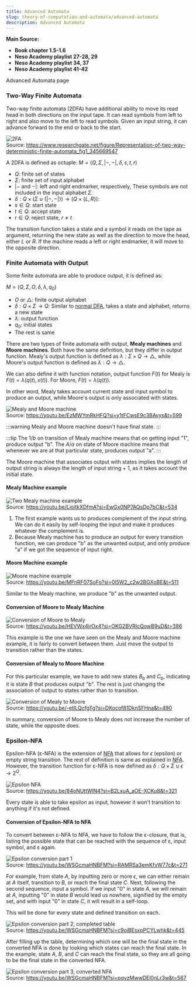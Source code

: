 ```yaml
---
title: Advanced Automata
slug: theory-of-computation-and-automata/advanced-automata
description: Advanced Automata
---
```


**Main Source:**

- **Book chapter 1.5-1.6**
- **Neso Academy playlist 27-28, 29**
- **Neso Academy playlist 34, 37**
- **Neso Academy playlist 41-42**

Advanced Automata page

### Two-Way Finite Automata

Two-way finite automata (2DFA) have additional ability to move its read head in both directions on the input tape. It can read symbols from left to right and also move to the left to read symbols. Given an input string, it can advance forward to the end or back to the start.

![2FA](./2fa.png)  
Source: https://www.researchgate.net/figure/Representation-of-two-way-deterministic-finite-automata_fig1_345669547

A 2DFA is defined as octuple: $M = (Q, \Sigma, |-, -|, \delta, s, t, r)$

- $Q$: finite set of states
- $\Sigma$: finite set of input alphabet
- $|-$ and $-|$: left and right endmarker, respectively, These symbols are not included in the input alphabet $\Sigma$.
- $\delta: Q \times (\Sigma \cup \{|-, -|\}) \rightarrow (Q \times \{L, R\})$:
- $s \in Q$: start state
- $t \in Q$: accept state
- $r \in Q$: reject state, $r \ne t$

The transition function takes a state and a symbol it reads on the tape as argument, returning the new state as well as the direction to move the head, either $L$ or $R$. If the machine reads a left or right endmarker, it will move to the opposite direction.

### Finite Automata with Output

Some finite automata are able to produce output, it is defined as:

$M = (Q, \Sigma, O, \delta, \lambda, q_0)$

- $O$ or $\triangle$: finite output alphabet
- $\delta: Q \times \Sigma \rightarrow Q$: Similar to [normal DFA](/cs-notes/theory-of-computation-and-automata/finite-automata#dfa), takes a state and alphabet, returns a new state
- $\lambda$: output function
- $q_0$: initial states
- The rest is same

There are two types of finite automata with output, **Mealy machines** and **Moore machines**. Both have the same definition, but they differ in output function. Mealy's output function is defined as $\lambda: \Sigma \times Q \rightarrow \triangle$, while Moore's output function is defined as $\lambda: Q \rightarrow \triangle$.

We can also define it with function notation, output function $F(t)$ for Mealy is $F(t) = \lambda(q(t), x(t))$. For Moore, $F(t) = \lambda(q(t))$.

In other word, Mealy takes account current state and input symbol to produce an output, while Moore's output is only associated with states.

![Mealy and Moore machine](./mealy-moore-machine.png)  
Source: https://youtu.be/EzMWYmRkHFQ?si=y1tFCwsE9c3BAyys&t=599

:::warning
Mealy and Moore machine doesn't have final state.
:::

:::tip
The $1/b$ on transition of Mealy machine means that on getting input "1", produce output "b". The $A/a$ on state of Moore machine means that whenever we are at that particular state, produces output "a".
:::

The Moore machine that associates output with states implies the length of output string is always the length of input string + 1, as it takes account the initial state.

#### Mealy Machine example

![Two Mealy machine example](./mealy-machine-example.png)  
Source: https://youtu.be/LioitkXDfmA?si=EwGx0NP7AQsDp7bC&t=534

1. The first example wants us to produces complement of the input string. We can do it easily by self-looping the input and make it produces whatever the complement is.
2. Because Mealy machine has to produce an output for every transition function, we can produce "b" as the unwanted output, and only produce "a" if we got the sequence of input right.

#### Moore Machine example

![Moore machine example](./moore-machine-example.png)  
Source: https://youtu.be/MFnRF07SoFo?si=0l5W2_c2w2BGXoBE&t=511

Similar to the Mealy machine, we produce "b" as the unwanted output.

#### Conversion of Moore to Mealy Machine

![Conversion of Moore to Mealy](./moore-to-mealy.png)  
Source: https://youtu.be/HEVWx4irOx4?si=OKG2BVRIcQowB9uD&t=386

This example is the one we have seen on the Mealy and Moore machine example, it is fairly to convert between them. Just move the output to transition rather than the states.

#### Conversion of Mealy to Moore Machine

For this particular example, we have to add new states $B_b$ and $C_b$, indicating it is state $B$ that produces output "b". The rest is just changing the association of output to states rather than to transition.

![Conversion of Mealy to Moore](./mealy-to-moore.png)  
Source: https://youtu.be/-etILQcfgTg?si=DKocof81DknSFHna&t=490

In summary, conversion of Moore to Mealy does not increase the number of state, while the opposite does.

### Epsilon-NFA

Epsilon-NFA (ε-NFA) is the extension of [NFA](/cs-notes/theory-of-computation-and-automata/finite-automata#nfa) that allows for $\epsilon$ (epsilon) or empty string transition. The rest of definition is same as explained in [NFA](/cs-notes/theory-of-computation-and-automata/finite-automata#nfa). However, the transition function for ε-NFA is now defined as $\delta: Q \times \Sigma \cup \epsilon \rightarrow 2^Q$.

![Epsilon NFA](./epsilon-nfa.png)  
Source: https://youtu.be/84oNUttWlN4?si=B2LxuA_aOE-XCKu8&t=321

Every state is able to take epsilon as input, however it won't transition to anything if it's not defined.

#### Conversion of Epsilon-NFA to NFA

To convert between ε-NFA to NFA, we have to follow the ε-closure, that is, listing the possible state that can be reached with the sequence of ε, input symbol, and ε again.

![Epsilon conversion part 1](./epsilon-conversion-1.png)  
Source: https://youtu.be/WSGcmaHNBFM?si=RAMRSa3emKfvW77c&t=271

For example, from state $A$, by inputting zero or more $\epsilon$, we can either remain at $A$ itself, transition to $B$, or reach the final state $C$. Next, following the second sequence, input a symbol. If we input "0" in state $A$, we will remain at $A$, inputting "0" in state $B$ would lead us nowhere, signified by the empty set, and with input "0" in state $C$, it will result in a self-loop.

This will be done for every state and defined transition on each.

![Epsilon conversion part 2, completed table](./epsilon-conversion-2.png)  
Source: https://youtu.be/WSGcmaHNBFM?si=c9oiBEsxpPCYLwhk&t=445

After filling up the table, determining which one will be the final state in the converted NFA is done by looking which states can reach the final state. In the example, state $A$, $B$, and $C$ can reach the final state, so they are all going to be the final state in the converted NFA.

![Epsilon conversion part 3, converted NFA](./epsilon-conversion-3.png)  
Source: https://youtu.be/WSGcmaHNBFM?si=pqyzMwwDEl0nLr3w&t=567
